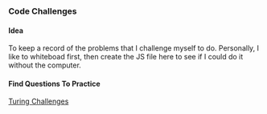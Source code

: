 ### Code Challenges

#### Idea
To keep a record of the problems that I challenge myself to do. Personally, I like to whiteboad first, then create the JS file here to see if I could do it without the computer.

#### Find Questions To Practice
[Turing Challenges](https://github.com/turingschool/challenges)